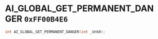 # AI_GLOBAL_GET_PERMANENT_DANGER `0xFF00B4E6`

```cpp
int AI_GLOBAL_GET_PERMANENT_DANGER(int _Unk0);
```